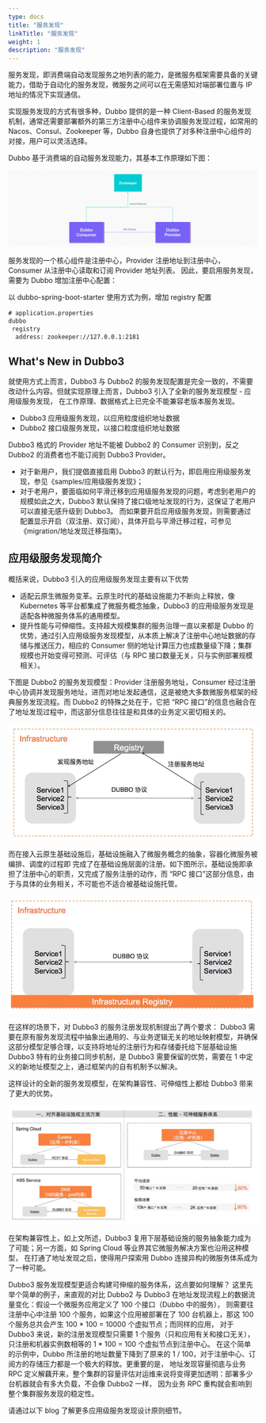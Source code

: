 ```yaml
---
type: docs
title: "服务发现"
linkTitle: "服务发现"
weight: 1
description: "服务发现"
---
```

服务发现，即消费端自动发现服务之地列表的能力，是微服务框架需要具备的关键能力，借助于自动化的服务发现，微服务之间可以在无需感知对端部署位置与 IP 地址的情况下实现通信。

实现服务发现的方式有很多种，Dubbo 提供的是一种 Client-Based 的服务发现机制，通常还需要部署额外的第三方注册中心组件来协调服务发现过程，如常用的 Nacos、Consul、Zookeeper 等，Dubbo 自身也提供了对多种注册中心组件的对接，用户可以灵活选择。

Dubbo 基于消费端的自动服务发现能力，其基本工作原理如下图：

![//imgs/architecture.png](/imgs/architecture.png)

服务发现的一个核心组件是注册中心，Provider 注册地址到注册中心，Consumer 从注册中心读取和订阅 Provider 地址列表。
因此，要启用服务发现，需要为 Dubbo 增加注册中心配置：

以 dubbo-spring-boot-starter 使用方式为例，增加 registry 配置

```properties
# application.properties
dubbo
 registry
  address: zookeeper://127.0.0.1:2181
```

## What's New in Dubbo3
就使用方式上而言，Dubbo3 与 Dubbo2 的服务发现配置是完全一致的，不需要改动什么内容。但就实现原理上而言，Dubbo3 引入了全新的服务发现模型 - 应用级服务发现，
在工作原理、数据格式上已完全不能兼容老版本服务发现。

* Dubbo3 应用级服务发现，以应用粒度组织地址数据
* Dubbo2 接口级服务发现，以接口粒度组织地址数据

Dubbo3 格式的 Provider 地址不能被 Dubbo2 的 Consumer 识别到，反之 Dubbo2 的消费者也不能订阅到 Dubbo3 Provider。
* 对于新用户，我们提倡直接启用 Dubbo3 的默认行为，即启用应用级服务发现，参见《samples/应用级服务发现》；
* 对于老用户，要面临如何平滑迁移到应用级服务发现的问题，考虑到老用户的规模如此之大，Dubbo3 默认保持了接口级地址发现的行为，这保证了老用户可以直接无感升级到 Dubbo3。
而如果要开启应用级服务发现，则需要通过配置显示开启（双注册、双订阅），具体开启与平滑迁移过程，可参见《migration/地址发现迁移指南》。

## 应用级服务发现简介
概括来说，Dubbo3 引入的应用级服务发现主要有以下优势
* 适配云原生微服务变革。云原生时代的基础设施能力不断向上释放，像 Kubernetes 等平台都集成了微服务概念抽象，Dubbo3 的应用级服务发现是适配各种微服务体系的通用模型。
* 提升性能与可伸缩性。支持超大规模集群的服务治理一直以来都是 Dubbo 的优势，通过引入应用级服务发现模型，从本质上解决了注册中心地址数据的存储与推送压力，相应的 Consumer 侧的地址计算压力也成数量级下降；集群规模也开始变得可预测、可评估（与 RPC 接口数量无关，只与实例部署规模相关）。

下图是 Dubbo2 的服务发现模型：Provider 注册服务地址，Consumer 经过注册中心协调并发现服务地址，进而对地址发起通信，这是被绝大多数微服务框架的经典服务发现流程。而 Dubbo2 的特殊之处在于，它把 “RPC 接口”的信息也融合在了地址发现过程中，而这部分信息往往是和具体的业务定义密切相关的。

![//imgs/v3/concepts/servicediscovery_old.png](/imgs/v3/concepts/servicediscovery_old.png)

而在接入云原生基础设施后，基础设施融入了微服务概念的抽象，容器化微服务被编排、调度的过程即
完成了在基础设施层面的注册。如下图所示，基础设施即承担了注册中心的职责，又完成了服务注册的动作，而 “RPC 接口”这部分信息，由于与具体的业务相关，不可能也不适合被基础设施托管。

![//imgs/v3/concepts/servicediscovery_k8s.png](/imgs/v3/concepts/servicediscovery_k8s.png)

在这样的场景下，对 Dubbo3 的服务注册发现机制提出了两个要求：
Dubbo3 需要在原有服务发现流程中抽象出通用的、与业务逻辑无关的地址映射模型，并确保这部分模型足够合理，以支持将地址的注册行为和存储委托给下层基础设施
Dubbo3 特有的业务接口同步机制，是 Dubbo3 需要保留的优势，需要在 1 中定义的新地址模型之上，通过框架内的自有机制予以解决。

这样设计的全新的服务发现模型，在架构兼容性、可伸缩性上都给 Dubbo3 带来了更大的优势。

![//imgs/v3/concepts/servicediscovery_mem.png](/imgs/v3/concepts/servicediscovery_mem.png)

在架构兼容性上，如上文所述，Dubbo3 复用下层基础设施的服务抽象能力成为了可能；另一方面，如 Spring Cloud 等业界其它微服务解决方案也沿用这种模型，
在打通了地址发现之后，使得用户探索用 Dubbo 连接异构的微服务体系成为了一种可能。

Dubbo3 服务发现模型更适合构建可伸缩的服务体系，这点要如何理解？
这里先举个简单的例子，来直观的对比 Dubbo2 与 Dubbo3 在地址发现流程上的数据流量变化：假设一个微服务应用定义了 100 个接口（Dubbo 中的服务），
则需要往注册中心中注册 100 个服务，如果这个应用被部署在了 100 台机器上，那这 100 个服务总共会产生 100 * 100 = 10000 个虚拟节点；而同样的应用，
对于 Dubbo3 来说，新的注册发现模型只需要 1 个服务（只和应用有关和接口无关）， 只注册和机器实例数相等的 1 * 100 = 100 个虚拟节点到注册中心。
在这个简单的示例中，Dubbo 所注册的地址数量下降到了原来的 1 / 100，对于注册中心、订阅方的存储压力都是一个极大的释放。更重要的是，
地址发现容量彻底与业务 RPC 定义解藕开来，整个集群的容量评估对运维来说将变得更加透明：部署多少台机器就会有多大负载，不会像 Dubbo2 一样，
因为业务 RPC 重构就会影响到整个集群服务发现的稳定性。

请通过以下 blog 了解更多应用级服务发现设计原则细节。
